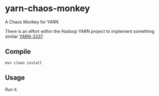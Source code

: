 # yarn-chaos-monkey
A Chaos Monkey for YARN


There is an effort within the Hadoop YARN project to implement something similar [YARN-3337](https://issues.apache.org/jira/browse/YARN-3337).

## Compile

```
mvn clean install
```

## Usage

Run it.
```
```